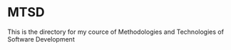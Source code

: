 # MTSD
This is the directory for my cource of Methodologies and Technologies of Software Development
